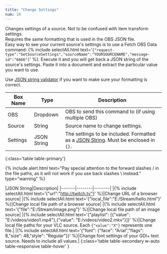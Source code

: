 ```yaml
---
title: "Change Settings"
num: 10
---
```

Changes settings of a source. Not to be confused with item transform settings. \
Requires the same formatting that is used in the OBS JSON file.\
Easy way to see your current source's settings is to use a Fetch OBS Data command: {% include selectAll.html text='<code>{"request-type":"GetSourceSettings","sourceName":"YOURSOURCENAME","message-id":"6666"}</code>' %}. Execute it and you will get back a JSON string of the source's settings. Paste it into a document and extract the particular value you want to use.

Use [JSON string validator](https://jsonlint.com/) if you want to make sure your formatting is correct.


| Box Name | Type | Description | 
|-------|--------|--------|
|OBS|Dropdown|OBS to send this command to (if using multiple OBS)|
|Source|	String |	Source name to change settings.
|Settings|	JSON String|	The settings to be included. Formatted as a [JSON String](https://www.w3schools.com/js/js_json_syntax.asp). Must be enclosed in `{}`.
{:class='table table-primary'}

{% include alert.html text="Pay special attention to the forward slashes / in the file paths, as it will not work if you use back slashes \ instead." type="warning" %} 

|JSON String|Description|
|-------|--------|--------|
|{% include selectAll.html text='{"url":"http://twitch.tv"}' %}|Change URL of a browser source|
|{% include selectAll.html text='{"local_file":"E:/Stream/hello.html"}' %}|Change local file path of a browser source|
|{% include selectAll.html text='{"file":"E:/Stream/image.png"}' %}|Change local file path of an image source|
|{% include selectAll.html text='{"playlist": [{"value": "E:/videos/video1.mp4"},{"value": "E:/videos/video2.mkv"}]}' %}|Change local file paths for your VLC source. Each `{"value":"X"}` represents one file.|
|{% include selectAll.html text='{"font": {"face": "Arial","flags": 8,"size": 48,"style": "Regular"}}' %}|Change font settings of your GDI+ text source. Needs to include all values.|
{:class='table table-secondary w-auto table-responsive table-hover' }









